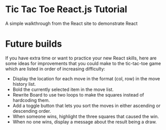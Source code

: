 # Tic Tac Toe React.js Tutorial

A simple walkthrough from the React site to demonstrate React

# Future builds

If you have extra time or want to practice your new React skills, here are some ideas for improvements that you could make to the tic-tac-toe game which are listed in order of increasing difficulty:

* Display the location for each move in the format (col, row) in the move history list.
* Bold the currently selected item in the move list.
* Rewrite Board to use two loops to make the squares instead of hardcoding them.
* Add a toggle button that lets you sort the moves in either ascending or descending order.
* When someone wins, highlight the three squares that caused the win.
* When no one wins, display a message about the result being a draw.
